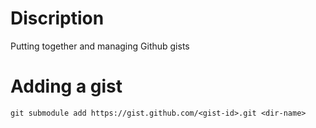 # Discription
Putting together and managing Github gists 

# Adding a gist
`git submodule add https://gist.github.com/<gist-id>.git <dir-name>`
